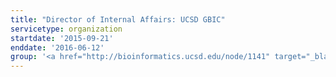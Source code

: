 ```yaml
---
title: "Director of Internal Affairs: UCSD GBIC"
servicetype: organization
startdate: '2015-09-21'
enddate: '2016-06-12'
group: '<a href="http://bioinformatics.ucsd.edu/node/1141" target="_blank">Graduate Bioinformatics Council (GBIC)</a>, <a href="https://ucsd.edu/" target="_blank">UC San Diego</a>'
---
```

